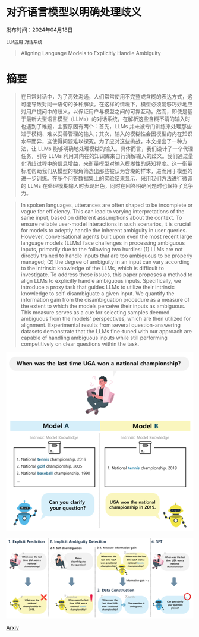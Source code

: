 # 对齐语言模型以明确处理歧义

发布时间：2024年04月18日

`LLM应用` `对话系统`

> Aligning Language Models to Explicitly Handle Ambiguity

# 摘要

> 在日常对话中，为了高效沟通，人们常常使用不完整或含糊的表达方式，这可能导致对同一语句的多种解读。在这样的情境下，模型必须能够巧妙地应对用户提问中的歧义，以保证用户与模型之间的可靠互动。然而，即使是基于最新大型语言模型（LLMs）的对话系统，在解析这些含糊不清的输入时也遇到了难题，主要原因有两个：首先，LLMs 并未被专门训练来处理那些过于模糊、难以妥善管理的输入；其次，输入的模糊性会因模型的内在知识水平而异，这使得问题难以探究。为了应对这些挑战，本文提出了一种方法，让 LLMs 能够明确地处理模糊的输入。具体而言，我们设计了一个代理任务，引导 LLMs 利用其内在的知识库来自行消解输入的歧义。我们通过量化消歧过程中的信息增益，来衡量模型对输入模糊性的感知程度。这一衡量标准帮助我们从模型的视角筛选出那些被认为含糊的样本，进而用于模型的进一步训练。在多个问答数据集上的实验结果显示，采用我们方法进行微调的 LLMs 在处理模糊输入时表现出色，同时在回答明确问题时也保持了竞争力。

> In spoken languages, utterances are often shaped to be incomplete or vague for efficiency. This can lead to varying interpretations of the same input, based on different assumptions about the context. To ensure reliable user-model interactions in such scenarios, it is crucial for models to adeptly handle the inherent ambiguity in user queries. However, conversational agents built upon even the most recent large language models (LLMs) face challenges in processing ambiguous inputs, primarily due to the following two hurdles: (1) LLMs are not directly trained to handle inputs that are too ambiguous to be properly managed; (2) the degree of ambiguity in an input can vary according to the intrinsic knowledge of the LLMs, which is difficult to investigate. To address these issues, this paper proposes a method to align LLMs to explicitly handle ambiguous inputs. Specifically, we introduce a proxy task that guides LLMs to utilize their intrinsic knowledge to self-disambiguate a given input. We quantify the information gain from the disambiguation procedure as a measure of the extent to which the models perceive their inputs as ambiguous. This measure serves as a cue for selecting samples deemed ambiguous from the models' perspectives, which are then utilized for alignment. Experimental results from several question-answering datasets demonstrate that the LLMs fine-tuned with our approach are capable of handling ambiguous inputs while still performing competitively on clear questions within the task.

![对齐语言模型以明确处理歧义](../../../paper_images/2404.11972/x1.png)

![对齐语言模型以明确处理歧义](../../../paper_images/2404.11972/x2.png)

[Arxiv](https://arxiv.org/abs/2404.11972)